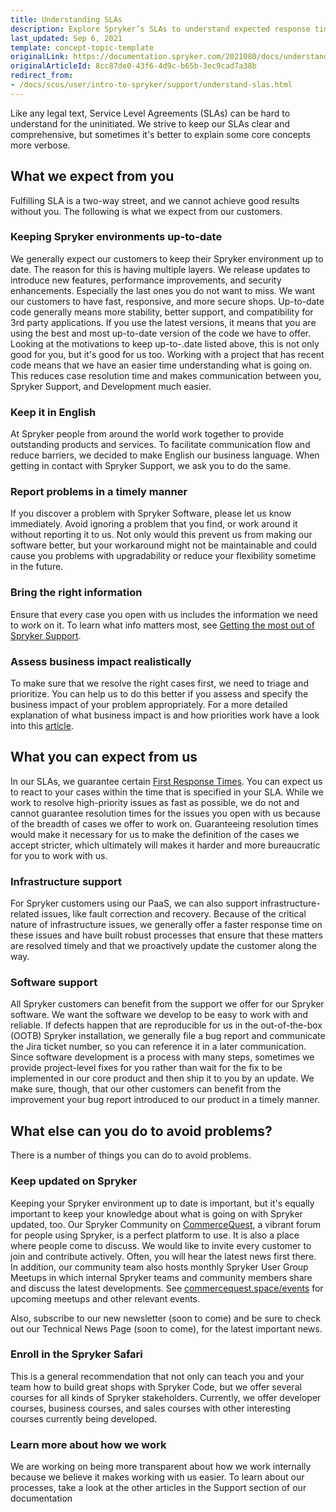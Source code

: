 ```yaml
---
title: Understanding SLAs
description: Explore Spryker’s SLAs to understand expected response times, responsibilities, and best practices for seamless support and timely issue resolution.
last_updated: Sep 6, 2021
template: concept-topic-template
originalLink: https://documentation.spryker.com/2021080/docs/understand-slas
originalArticleId: 8cc87de0-43f6-4d9c-b65b-3ec9cad7a38b
redirect_from:
- /docs/scos/user/intro-to-spryker/support/understand-slas.html
---
```


Like any legal text, Service Level Agreements (SLAs) can be hard to understand for the uninitiated. We strive to keep our SLAs clear and comprehensive, but sometimes it's better to explain some core concepts more verbose.

## What we expect from you
Fulfilling SLA is a two-way street, and we cannot achieve good results without you. The following is what we expect from our customers.

### Keeping Spryker environments up-to-date
We generally expect our customers to keep their Spryker environment up to date. The reason for this is having multiple layers.
We release updates to introduce new features, performance improvements, and security enhancements. Especially the last ones you do not want to miss. We want our customers to have fast, responsive, and more secure shops.
Up-to-date code generally means more stability, better support, and compatibility for 3rd party applications. If you use the latest versions, it means that you are using the best and most up-to-date version of the code we have to offer. Looking at the motivations to keep up-to-.date listed above, this is not only good for you, but it's good for us too. Working with a project that has recent code means that we have an easier time understanding what is going on. This reduces case resolution time and makes communication between you, Spryker Support, and Development much easier.

### Keep it in English

At Spryker people from around the world work together to provide outstanding products and services. To facilitate communication flow and reduce barriers, we decided to make English our business language. When getting in contact with Spryker Support, we ask you to do the same.

### Report problems in a timely manner
If you discover a problem with Spryker Software, please let us know immediately. Avoid ignoring a problem that you find, or work around it without reporting it to us. Not only would this prevent us from making our software better, but your workaround might not be maintainable and could cause you problems with upgradability or reduce your flexibility sometime in the future.

### Bring the right information
Ensure that every case you open with us includes the information we need to work on it. To learn what info matters most, see [Getting the most out of Spryker Support](/docs/about/all/support/getting-the-most-out-of-spryker-support.html).

### Assess business impact realistically
To make sure that we resolve the right cases first, we need to triage and prioritize. You can help us to do this better if you assess and specify the business impact of your problem appropriately. For a more detailed explanation of what business impact is and how priorities work have a look into this [article](/docs/about/all/support/support-ticket-statuses.html#prioritizing-bug-tickets).

## What you can expect from us

In our SLAs, we guarantee certain [First Response Times](/docs/about/all/support/how-spryker-support-works.html#first-response-time).
You can expect us to react to your cases within the time that is specified in your SLA. While we work to resolve high-priority issues as fast as possible, we do not and cannot guarantee resolution times for the issues you open with us because of the breadth of cases we offer to work on. Guaranteeing resolution times would make it necessary for us to make the definition of the cases we accept stricter, which ultimately will makes it harder and more bureaucratic for you to work with us.

### Infrastructure support
For Spryker customers using our PaaS, we can also support infrastructure-related issues, like fault correction and recovery. Because of the critical nature of infrastructure issues, we generally offer a faster response time on these issues and have built robust processes that ensure that these matters are resolved timely and that we proactively update the customer along the way.

### Software support
All Spryker customers can benefit from the support we offer for our Spryker software. We want the software we develop to be easy to work with and reliable. If defects happen that are reproducible for us in the out-of-the-box (OOTB) Spryker installation, we generally file a bug report and communicate the Jira ticket number, so you can reference it in a later communication. Since software development is a process with many steps, sometimes we provide project-level fixes for you rather than wait for the fix to be implemented in our core product and then ship it to you by an update. We make sure, though, that our other customers can benefit from the improvement your bug report introduced to our product in a timely manner.

## What else can you do to avoid problems?
There is a number of things you can do to avoid problems.

### Keep updated on Spryker

Keeping your Spryker environment up to date is important, but it's equally important to keep your knowledge about what is going on with Spryker updated, too.
Our Spryker Community on [CommerceQuest](https://commercequest.space/), a vibrant forum for people using Spryker, is a perfect platform to use. It is also a place where people come to discuss. We would like to invite every customer to join and contribute actively. Often, you will hear the latest news first there. In addition, our community team also hosts monthly Spryker User Group Meetups in which internal Spryker teams and community members share and discuss the latest developments. See [commercequest.space/events](https://commercequest.space/events/category) for upcoming meetups and other relevant events.

Also, subscribe to our new newsletter (soon to come) and be sure to check out our Technical News Page (soon to come), for the latest important news.

### Enroll in the Spryker Safari
This is a general recommendation that not only can teach you and your team how to build great shops with Spryker Code, but we offer several courses for all kinds of Spryker stakeholders. Currently, we offer developer courses, business courses, and sales courses with other interesting courses currently being developed.

### Learn more about how we work
We are working on being more transparent about how we work internally because we believe it makes working with us easier. To learn about our processes, take a look at the other articles in the Support section of our documentation
